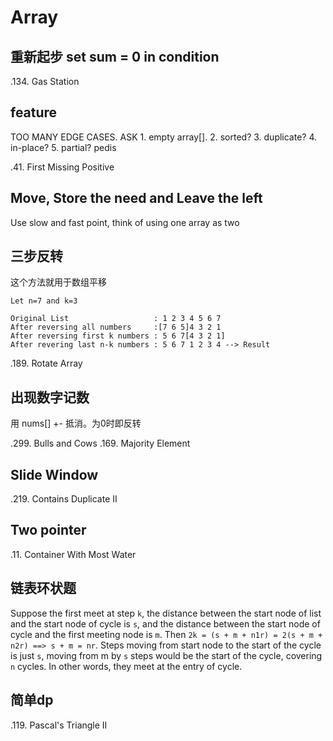 # Array


## 重新起步 set sum = 0 in condition
.134. Gas Station

## feature
TOO MANY EDGE CASES. ASK 1. empty array[]. 2. sorted? 3. duplicate? 4. in-place? 5. partial? pedis

.41. First Missing Positive

## Move, Store the need and Leave the left
Use slow and fast point, think of using one array as two 

## 三步反转
这个方法就用于数组平移

```
Let n=7 and k=3

Original List                   : 1 2 3 4 5 6 7
After reversing all numbers     :[7 6 5]4 3 2 1
After reversing first k numbers : 5 6 7[4 3 2 1]
After revering last n-k numbers : 5 6 7 1 2 3 4 --> Result

```
.189. Rotate Array

## 出现数字记数
用 nums[] +- 抵消。为0时即反转

.299. Bulls and Cows
.169. Majority Element

## Slide Window
.219. Contains Duplicate II

## Two pointer
.11. Container With Most Water

## 链表环状题


Suppose the first meet at step `k`, the distance between the start node of list and the start node of cycle is `s`, and the distance between the start node of cycle and the first meeting node is `m`. Then `2k = (s + m + n1r) = 2(s + m + n2r) ==> s + m = nr`. Steps moving from start node to the start of the cycle is just `s`, moving from m by `s` steps would be the start of the cycle, covering `n` cycles. In other words, they meet at the entry of cycle.

## 简单dp
.119. Pascal's Triangle II